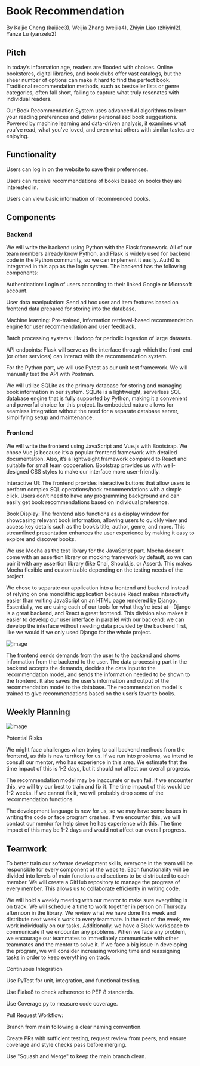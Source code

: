 # Book Recommendation

By Kaijie Cheng (kaijiec3), Weijia Zhang (weijia4), Zhiyin Liao (zhiyinl2), Yanze Lu (yanzelu2)

## Pitch

In today’s information age, readers are flooded with choices. Online bookstores, digital libraries, and book clubs offer vast catalogs, but the sheer number of options can make it hard to find the perfect book. Traditional recommendation methods, such as bestseller lists or genre categories, often fall short, failing to capture what truly resonates with individual readers.

Our Book Recommendation System uses advanced AI algorithms to learn your reading preferences and deliver personalized book suggestions. Powered by machine learning and data-driven analysis, it examines what you’ve read, what you’ve loved, and even what others with similar tastes are enjoying.

## Functionality

Users can log in on the website to save their preferences.

Users can receive recommendations of books based on books they are interested in.

Users can view basic information of recommended books.

## Components

### Backend

We will write the backend using Python with the Flask framework. All of our team members already know Python, and Flask is widely used for backend code in the Python community, so we can implement it easily. Auth0 is integrated in this app as the login system. The backend has the following components:

Authentication: Login of users according to their linked Google or Microsoft account.

User data manipulation: Send ad hoc user and item features based on frontend data prepared for storing into the database.

Machine learning: Pre-trained, information retrieval-based recommendation engine for user recommendation and user feedback.

Batch processing systems: Hadoop for periodic ingestion of large datasets.

API endpoints: Flask will serve as the interface through which the front-end (or other services) can interact with the recommendation system.

For the Python part, we will use Pytest as our unit test framework. We will manually test the API with Postman.

We will utilize SQLite as the primary database for storing and managing book information in our system. SQLite is a lightweight, serverless SQL database engine that is fully supported by Python, making it a convenient and powerful choice for this project. Its embedded nature allows for seamless integration without the need for a separate database server, simplifying setup and maintenance.

### Frontend

We will write the frontend using JavaScript and Vue.js with Bootstrap. We chose Vue.js because it’s a popular frontend framework with detailed documentation. Also, it’s a lightweight framework compared to React and suitable for small team cooperation. Bootstrap provides us with well-designed CSS styles to make our interface more user-friendly.

Interactive UI: The frontend provides interactive buttons that allow users to perform complex SQL operations/book recommendations with a simple click. Users don’t need to have any programming background and can easily get book recommendations based on individual preference.

Book Display: The frontend also functions as a display window for showcasing relevant book information, allowing users to quickly view and access key details such as the book’s title, author, genre, and more. This streamlined presentation enhances the user experience by making it easy to explore and discover books.

We use Mocha as the test library for the JavaScript part. Mocha doesn't come with an assertion library or mocking framework by default, so we can pair it with any assertion library (like Chai, Should.js, or Assert). This makes Mocha flexible and customizable depending on the testing needs of the project.

We chose to separate our application into a frontend and backend instead of relying on one monolithic application because React makes interactivity easier than writing JavaScript on an HTML page rendered by Django. Essentially, we are using each of our tools for what they’re best at—Django is a great backend, and React a great frontend. This division also makes it easier to develop our user interface in parallel with our backend: we can develop the interface without needing data provided by the backend first, like we would if we only used Django for the whole project.

![image](https://github.com/user-attachments/assets/07732e22-4b34-437b-829e-a90b1d2a67ed)

The frontend sends demands from the user to the backend and shows information from the backend to the user. The data processing part in the backend accepts the demands, decides the data input to the recommendation model, and sends the information needed to be shown to the frontend. It also saves the user’s information and output of the recommendation model to the database. The recommendation model is trained to give recommendations based on the user’s favorite books.

## Weekly Planning

![image](https://github.com/user-attachments/assets/906cbbbf-2306-4d82-aa36-a02e59d6c0eb)


Potential Risks

We might face challenges when trying to call backend methods from the frontend, as this is new territory for us. If we run into problems, we intend to consult our mentor, who has experience in this area. We estimate that the time impact of this is 1-2 days, but it should not affect our overall progress.

The recommendation model may be inaccurate or even fail. If we encounter this, we will try our best to train and fix it. The time impact of this would be 1-2 weeks. If we cannot fix it, we will probably drop some of the recommendation functions.

The development language is new for us, so we may have some issues in writing the code or face program crashes. If we encounter this, we will contact our mentor for help since he has experience with this. The time impact of this may be 1-2 days and would not affect our overall progress.

## Teamwork

To better train our software development skills, everyone in the team will be responsible for every component of the website. Each functionality will be divided into levels of main functions and sections to be distributed to each member. We will create a GitHub repository to manage the progress of every member. This allows us to collaborate efficiently in writing code.

We will hold a weekly meeting with our mentor to make sure everything is on track. We will schedule a time to work together in person on Thursday afternoon in the library. We review what we have done this week and distribute next week's work to every teammate. In the rest of the week, we work individually on our tasks. Additionally, we have a Slack workspace to communicate if we encounter any problems. When we face any problem, we encourage our teammates to immediately communicate with other teammates and the mentor to solve it. If we face a big issue in developing the program, we will consider increasing working time and reassigning tasks in order to keep everything on track.

Continuous Integration

Use PyTest for unit, integration, and functional testing.

Use Flake8 to check adherence to PEP 8 standards.

Use Coverage.py to measure code coverage.

Pull Request Workflow:

Branch from main following a clear naming convention.

Create PRs with sufficient testing, request review from peers, and ensure coverage and style checks pass before merging.

Use "Squash and Merge" to keep the main branch clean.
